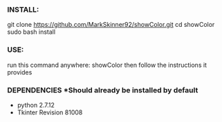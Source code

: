 ### INSTALL:

git clone https://github.com/MarkSkinner92/showColor.git
cd showColor
sudo bash install

### USE:

run this command anywhere: showColor
then follow the instructions it provides

### DEPENDENCIES *Should already be installed by default

- python 2.7.12
- Tkinter Revision 81008
